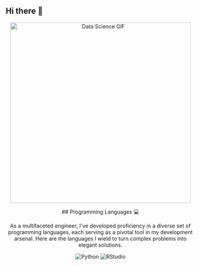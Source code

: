 ## Hi there 👋

<!--
**nuhaasalsabila/nuhaasalsabila** is a ✨ _special_ ✨ repository because its `README.md` (this file) appears on your GitHub profile.

Here are some ideas to get you started:

- 🔭 I’m currently Undergraduate Student in Data Science
- 🌱 I’m currently learning Machine Learning and exploring Data Science
- 👯 I’m looking to collaborate on exciting projects
-->

<div align="center">
    <p>
        <img src="https://media.giphy.com/media/LaVp0AyqR5bGsC5Cbm/giphy.gif" alt="Data Science GIF" width="480" height="480" />
    </p>
## Programming Languages 💻

As a multifaceted engineer, I've developed proficiency in a diverse set of programming languages, each serving as a pivotal tool in my development arsenal. Here are the languages I wield to turn complex problems into elegant solutions.

<div align="center">
    <img src="https://img.shields.io/badge/Python-3776AB?style=for-the-badge&logo=python&logoColor=white" alt="Python" />
    <img src="https://img.shields.io/badge/RStudio-75AADB?style=for-the-badge&logo=rstudio&logoColor=white" alt="RStudio" />
</div>

